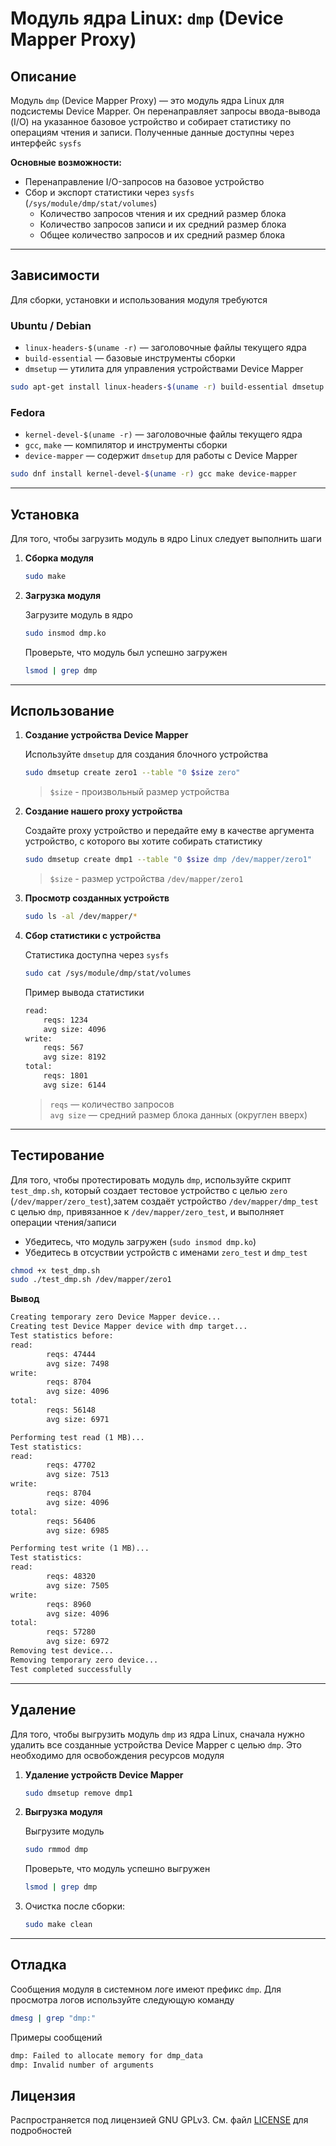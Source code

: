 # Модуль ядра Linux: `dmp` (Device Mapper Proxy)

## Описание

Модуль `dmp` (Device Mapper Proxy) — это модуль ядра Linux для подсистемы Device Mapper. Он перенаправляет запросы ввода-вывода (I/O) на указанное базовое устройство и собирает статистику по операциям чтения и записи. Полученные данные доступны через интерфейс `sysfs`

**Основные возможности:**
* Перенаправление I/O-запросов на базовое устройство
* Сбор и экспорт статистики через `sysfs` (`/sys/module/dmp/stat/volumes`)
  - Количество запросов чтения и их средний размер блока
  - Количество запросов записи и их средний размер блока
  - Общее количество запросов и их средний размер блока

---

## Зависимости

Для сборки, установки и использования модуля требуются

### **Ubuntu / Debian**
* `linux-headers-$(uname -r)` — заголовочные файлы текущего ядра
* `build-essential` — базовые инструменты сборки
* `dmsetup` — утилита для управления устройствами Device Mapper

```bash
sudo apt-get install linux-headers-$(uname -r) build-essential dmsetup
```

### **Fedora**
* `kernel-devel-$(uname -r)` — заголовочные файлы текущего ядра
* `gcc`, `make` — компилятор и инструменты сборки
* `device-mapper` — содержит `dmsetup` для работы с Device Mapper

```bash
sudo dnf install kernel-devel-$(uname -r) gcc make device-mapper
```

---

## Установка
Для того, чтобы загрузить модуль в ядро Linux следует выполнить шаги

1. **Сборка модуля**

    ```bash
    sudo make
    ```

2. **Загрузка модуля**

    Загрузите модуль в ядро

    ```bash
    sudo insmod dmp.ko
    ```

    Проверьте, что модуль был успешно загружен

    ```bash
    lsmod | grep dmp
    ```

---

## Использование

1. **Создание устройства Device Mapper**

    Используйте `dmsetup` для создания блочного устройства

    ```bash
    sudo dmsetup create zero1 --table "0 $size zero" 
    ```

    > `$size` - произвольный размер устройства

2. **Создание нашего proxy устройства**

    Создайте proxy устройство и передайте ему в качестве аргумента устройство, с которого вы хотите собирать статистику

    ```bash
    sudo dmsetup create dmp1 --table "0 $size dmp /dev/mapper/zero1"
    ```

    > `$size` - размер устройства `/dev/mapper/zero1`

3. **Просмотр созданных устройств**

    ```bash
    sudo ls -al /dev/mapper/*
    ```

3. **Сбор статистики с устройства**

    Статистика доступна через `sysfs`

    ```bash
    sudo cat /sys/module/dmp/stat/volumes
    ```

    Пример вывода статистики

    ```txt
    read:
        reqs: 1234
        avg size: 4096
    write:
        reqs: 567
        avg size: 8192
    total:
        reqs: 1801
        avg size: 6144
    ```

    > `reqs` — количество запросов  
    > `avg size` — средний размер блока данных (округлен вверх)

---

## Тестирование

Для того, чтобы протестировать модуль `dmp`, используйте скрипт `test_dmp.sh`, который создает тестовое устройство с целью `zero` (`/dev/mapper/zero_test`),затем создаёт устройство `/dev/mapper/dmp_test` с целью `dmp`, привязанное к `/dev/mapper/zero_test`, и выполняет операции чтения/записи

* Убедитесь, что модуль загружен (`sudo insmod dmp.ko`)
* Убедитесь в отсуствии устройств с именами `zero_test` и `dmp_test`

```bash
chmod +x test_dmp.sh
sudo ./test_dmp.sh /dev/mapper/zero1
```

**Вывод**
```txt
Creating temporary zero Device Mapper device...
Creating test Device Mapper device with dmp target...
Test statistics before:
read:
        reqs: 47444
        avg size: 7498
write:
        reqs: 8704
        avg size: 4096
total:
        reqs: 56148
        avg size: 6971

Performing test read (1 MB)...
Test statistics:
read:
        reqs: 47702
        avg size: 7513
write:
        reqs: 8704
        avg size: 4096
total:
        reqs: 56406
        avg size: 6985

Performing test write (1 MB)...
Test statistics:
read:
        reqs: 48320
        avg size: 7505
write:
        reqs: 8960
        avg size: 4096
total:
        reqs: 57280
        avg size: 6972
Removing test device...
Removing temporary zero device...
Test completed successfully
```

---

## Удаление

Для того, чтобы выгрузить модуль `dmp` из ядра Linux, сначала нужно удалить все созданные устройства Device Mapper с целью `dmp`. Это необходимо для освобождения ресурсов модуля

1. **Удаление устройств Device Mapper**

    ```bash
    sudo dmsetup remove dmp1
    ```

2. **Выгрузка модуля**

    Выгрузите модуль

    ```bash
    sudo rmmod dmp
    ```

    Проверьте, что модуль успешно выгружен

    ```bash
    lsmod | grep dmp
    ```

3. Очистка после сборки:

    ```bash
    sudo make clean
    ```

---

## Отладка

Сообщения модуля в системном логе имеют префикс `dmp`. Для просмотра логов используйте следующую команду

```bash
dmesg | grep "dmp:"
```

Примеры сообщений

```txt
dmp: Failed to allocate memory for dmp_data
dmp: Invalid number of arguments
```

## Лицензия
Распространяется под лицензией GNU GPLv3. См. файл [LICENSE](LICENSE) для подробностей